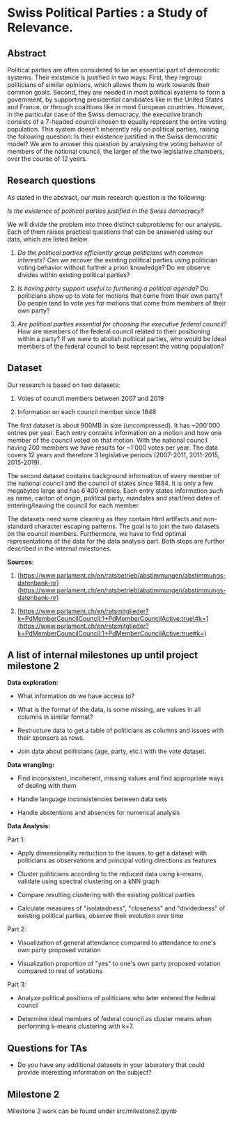 # Swiss Political Parties : a Study of Relevance. 
## Abstract

Political parties are often considered to be an essential part of
democratic systems. Their existence is justified in two ways: First,
they regroup politicians of similar opinions, which allows them to work
towards their common goals. Second, they are needed in most political
systems to form a government, by supporting presidential candidates like
in the United States and France, or through coalitions like in most
European countries. However, in the particular case of the Swiss
democracy, the executive branch consists of a 7-headed council chosen to
equally represent the entire voting population. This system doesn\'t
inherently rely on political parties, raising the following question: Is
their existence justified in the Swiss democratic model? We aim to
answer this question by analysing the voting behavior of members of the
national council, the larger of the two legislative chambers, over the
course of 12 years.

## Research questions

As stated in the abstract, our main research question is the following:

*Is the existence of political parties justified in the Swiss
democracy?*

We will divide the problem into three distinct subproblems for our
analysis. Each of them raises practical questions that can be answered
using our data, which are listed below.

1.  *Do the political parties efficiently group politicians with common
    interests?* 
    Can we recover the existing political parties using politician voting behavior without further a priori knowledge? 
    Do we observe divides within existing political parties?

2.  *Is having party support useful to furthering a political agenda?*
    Do politicians show up to vote for motions that come from their own party?
    Do people tend to vote yes for motions that come from members of their own party?

3.  *Are political parties essential for choosing the executive federal
    council?*
    How are members of the federal council related to their positioning within a party?
    If we were to abolish political parties, who would be ideal members of the federal council to best represent the voting population?


## Dataset

Our research is based on two datasets:

1.  Votes of council members between 2007 and 2019

2.  Information on each council member since 1848

The first dataset is about 900MB in size (uncompressed). It has
\~200'000 entries per year. Each entry contains information on a motion
and how one member of the council voted on that motion. With the
national council having 200 members we have results for \~1'000 votes
per year. The data covers 12 years and therefore 3 legislative periods
(2007-2011, 2011-2015, 2015-2019).

The second dataset contains background information of every member of
the national council and the council of states since 1884. It is only a
few megabytes large and has 6'400 entries. Each entry states information
such as name, canton of origin, political party, mandates and start/end
dates of entering/leaving the council for each member.

The datasets need some cleaning as they contain html artifacts and
non-standard character escaping patterns. The goal is to join the two
datasets on the council members. Furthermore, we have to find optimal
representations of the data for the data analysis part. Both steps are
further described in the internal milestones.

**Sources:**

1.  [https://www.parlament.ch/en/ratsbetrieb/abstimmungen/abstimmungs-datenbank-nr](https://www.parlament.ch/en/ratsbetrieb/abstimmungen/abstimmungs-datenbank-nr)

2.  [https://www.parlament.ch/en/ratsmitglieder?k=PdMemberCouncilCouncil:1+PdMemberCouncilActive:true\#k=](https://www.parlament.ch/en/ratsmitglieder?k=PdMemberCouncilCouncil:1+PdMemberCouncilActive:true#k=)

## A list of internal milestones up until project milestone 2

**Data exploration:**

-   What information do we have access to?

-   What is the format of the data, is some missing, are values in all
    columns in similar format?

-   Restructure data to get a table of politicians as columns and issues
    with their sponsors as rows.

-   Join data about politicians (age, party, etc.) with the vote
    dataset.

**Data wrangling:**

-   Find inconsistent, incoherent, missing values and find appropriate
    ways of dealing with them

-   Handle language inconsistencies between data sets

-   Handle abstentions and absences for numerical analysis

**Data Analysis:**

Part 1:

-   Apply dimensionality reduction to the issues, to get a dataset with politicians as observations and principal voting directions as features

-   Cluster politicians according to the reduced data using k-means, validate using spectral clustering on a kNN graph

-   Compare resulting clustering with the existing political parties

-   Calculate measures of "isolatedness", "closeness" and "dividedness" of existing political parties, observe their evolution over time

Part 2:

-   Visualization of general attendance compared to attendance to one's own party proposed votation

-   Visualization proportion of "yes" to one's own party proposed votation compared to rest of votations

Part 3:

-   Analyze political positions of politicians who later entered the federal council

-   Determine ideal members of federal council as cluster means when performing k-means clustering with k=7.

## Questions for TAs

-   Do you have any additional datasets in your laboratory that could provide interesting information on the subject?

## Milestone 2
Milestone 2 work can be found under src/milestone2.ipynb 
